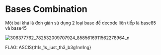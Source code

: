 # Bases Combination
Một bài khá là đơn giản sử dụng 2 loại base để decode liên tiếp là base85 và base45

![306377762_782532009707924_8585616911562278964_n](https://user-images.githubusercontent.com/97930158/196590248-4e1472c3-39ce-456b-83c8-4d832fd0972d.png)

FLAG: ASCIS{th1s_1s_just_th3_b3g1nn1ng}
